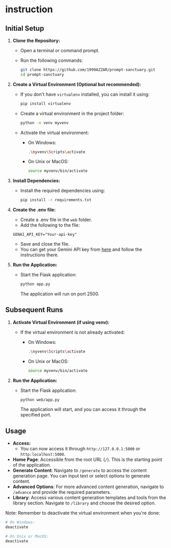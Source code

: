 # instruction

## Initial Setup

1. **Clone the Repository:**

   - Open a terminal or command prompt.
   - Run the following commands:

     ```bash
     git clone https://github.com/1999AZZAR/prompt-sanctuary.git
     cd prompt-sanctuary
     ```

2. **Create a Virtual Environment (Optional but recommended):**

   - If you don't have `virtualenv` installed, you can install it using:

     ```bash
     pip install virtualenv
     ```

   - Create a virtual environment in the project folder:

     ```bash
     python -m venv myvenv
     ```

   - Activate the virtual environment:

     - On Windows:

       ```bash
       .\myvenv\Scripts\activate
       ```

     - On Unix or MacOS:

       ```bash
       source myvenv/bin/activate
       ```

3. **Install Dependencies:**

   - Install the required dependencies using:

     ```bash
     pip install -r requirements.txt
     ```

4. **Create the .env file:**

   - Create a .env file in the `web` folder.
   - Add the following to the file:

   ```text
   GENAI_API_KEY="Your-api-key"
   ```

   - Save and close the file.
   - You can get your Gemini API key from [here](https://makersuite.google.com/app/apikey) and follow the instructions there.

5. **Run the Application:**

   - Start the Flask application:

     ```bash
     python app.py
     ```

     The application will run on port 2500.

## Subsequent Runs

1. **Activate Virtual Environment (if using venv):**

   - If the virtual environment is not already activated:

     - On Windows:

       ```bash
       .\myvenv\Scripts\activate
       ```

     - On Unix or MacOS:

       ```bash
       source myvenv/bin/activate
       ```

2. **Run the Application:**

   - Start the Flask application:

     ```bash
     python web/app.py
     ```

     The application will start, and you can access it through the specified port.

## Usage

- **Access:**
  - You can now access it through `http://127.0.0.1:5000` or `http:localhost:5000`.
- **Home Page**: Accessible from the root URL (`/`). This is the starting point of the application.
- **Generate Content**: Navigate to `/generate` to access the content generation page. You can input text or select options to generate content.
- **Advanced Options**: For more advanced content generation, navigate to `/advance` and provide the required parameters.
- **Library**: Access various content generation templates and tools from the library section. Navigate to `/library` and choose the desired option.

Note: Remember to deactivate the virtual environment when you're done:

```bash
# On Windows:
deactivate

# On Unix or MacOS:
deactivate
```
